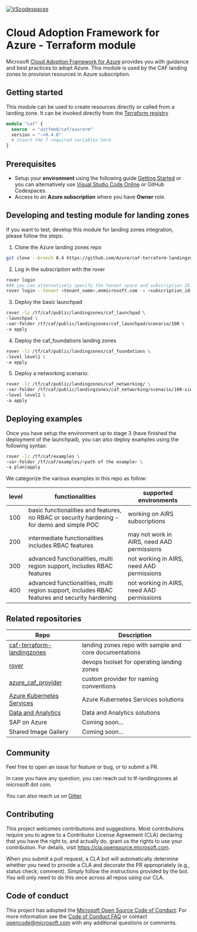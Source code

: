 [![VScodespaces](https://img.shields.io/endpoint?url=https%3A%2F%2Faka.ms%2Fvso-badge)](https://online.visualstudio.com/environments/new?name=terraform-azurerm-caf-landingzone-modules&repo=aztfmod/terraform-azurerm-caf)


# Cloud Adoption Framework for Azure - Terraform module

Microsoft [Cloud Adoption Framework for Azure](https://aka.ms/caf) provides you with guidance and best practices to adopt Azure. This module is used by the CAF landing zones to provision resources in Azure subscription.

## Getting started

This module can be used to create resources directly or called from a landing zone. It can be invoked directly from the [Terraform registry](https://registry.terraform.io/modules/aztfmod/caf/azurerm/)

```terraform
module "caf" {
  source  = "aztfmod/caf/azurerm"
  version = "~>0.4.0"
  # insert the 7 required variables here
}
```

## Prerequisites

- Setup your **environment** using the following guide [Getting Started](https://github.com/Azure/caf-terraform-landingzones/blob/master/documentation/getting_started/getting_started.md) or you can alternatively use [Visual Studio Code Online]((https://online.visualstudio.com/environments/new?name=terraform-azurerm-caf&repo=aztfmod/terraform-azurerm-caf)
) or GitHub Codespaces.
- Access to an **Azure subscription** where you have **Owner** role.


## Developing and testing module for landing zones

If you want to test, develop this module for landing zones integration, please follow the steps:

1. Clone the Azure landing zones repo

```bash
git clone --branch 0.4 https://github.com/Azure/caf-terraform-landingzones.git /tf/caf/public
```

2. Log in the subscription with the rover

```bash
rover login
### you can alternatively specify the tenant space and subscription ID on command line arguments:
rover login --tenant <tenant_name>.onmicrosoft.com -s <subscription_id>
```

3. Deploy the basic launchpad

```bash
rover -lz /tf/caf/public/landingzones/caf_launchpad \
-launchpad \
-var-folder /tf/caf/public/landingzones/caf_launchpad/scenario/100 \
-a apply
```

4. Deploy the caf_foundations landing zones

```bash
rover -lz /tf/caf/public/landingzones/caf_foundations \
-level level1 \
-a apply
```

5. Deploy a networking scenario:

```bash
rover -lz /tf/caf/public/landingzones/caf_networking/ \
-var-folder /tf/caf/public/landingzones/caf_networking/scenario/100-single-region-hub \
-level level2 \
-a apply
```

## Deploying examples

Once you have setup the environment up to stage 3 (have finished the deployment of the launchpad), you can also deploy examples using the following syntax:

```bash
rover -lz /tf/caf/examples \
-var-folder /tf/caf/examples/<path of the example> \
-a plan|apply
```

We categorize the various examples in this repo as follow:

| level | functionalities                                                                               | supported environments                     |
|-------|-----------------------------------------------------------------------------------------------|--------------------------------------------|
| 100   | basic functionalities and features, no RBAC or security hardening - for demo and simple POC   | working on AIRS subscriptions              |
| 200   | intermediate functionalities includes RBAC features                                           | may not work in AIRS, need AAD permissions |
| 300   | advanced functionalities, multi region support, includes RBAC features                        | not working in AIRS, need AAD permissions  |
| 400   | advanced functionalities, multi region support, includes RBAC features and security hardening | not working in AIRS, need AAD permissions  |


## Related repositories

| Repo                                                                              | Description                                            |
|-----------------------------------------------------------------------------------|--------------------------------------------------------|
| [caf-terraform-landingzones](https://github.com/azure/caf-terraform-landingzones) | landing zones repo with sample and core documentations |
| [rover](https://github.com/aztfmod/rover)                                         | devops toolset for operating landing zones             |
| [azure_caf_provider](https://github.com/aztfmod/terraform-provider-azurecaf)      | custom provider for naming conventions                 |
| [Azure Kubernetes Services](https://github.com/aztfmod/landingzone_aks)           | Azure Kubernetes Services solutions                    |
| [Data and Analytics](https://github.com/aztfmod/landingzone_data_analytics)       | Data and Analytics solutions                           |
| SAP on Azure                                                                      | Coming soon...                                         |
| Shared Image Gallery                                                              | Coming soon...                                         |

## Community

Feel free to open an issue for feature or bug, or to submit a PR.

In case you have any question, you can reach out to tf-landingzones at microsoft dot com.

You can also reach us on [Gitter](https://gitter.im/aztfmod/community?utm_source=badge&utm_medium=badge&utm_campaign=pr-badge)

## Contributing

This project welcomes contributions and suggestions.  Most contributions require you to agree to a
Contributor License Agreement (CLA) declaring that you have the right to, and actually do, grant us
the rights to use your contribution. For details, visit https://cla.opensource.microsoft.com.

When you submit a pull request, a CLA bot will automatically determine whether you need to provide
a CLA and decorate the PR appropriately (e.g., status check, comment). Simply follow the instructions
provided by the bot. You will only need to do this once across all repos using our CLA.

## Code of conduct

This project has adopted the [Microsoft Open Source Code of Conduct](https://opensource.microsoft.com/codeofconduct/).
For more information see the [Code of Conduct FAQ](https://opensource.microsoft.com/codeofconduct/faq/) or
contact [opencode@microsoft.com](mailto:opencode@microsoft.com) with any additional questions or comments.
